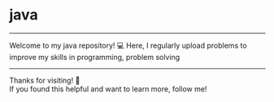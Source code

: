 # java 

---
Welcome to my java repository! 💻
Here, I regularly  upload  problems to improve my skills in programming, problem solving

----- 
Thanks for visiting! 🌟   
If you found this helpful and want to learn more, follow me!  
 
